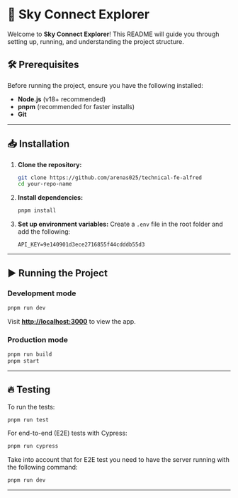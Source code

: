 # 🚀 Sky Connect Explorer

Welcome to **Sky Connect Explorer**! This README will guide you through setting up, running, and understanding the project structure.

## 🛠️ Prerequisites

Before running the project, ensure you have the following installed:

- **Node.js** (v18+ recommended) 
- **pnpm** (recommended for faster installs) 
- **Git**

---

## 📥 Installation

1. **Clone the repository:**
   ```bash
   git clone https://github.com/arenas025/technical-fe-alfred
   cd your-repo-name
   ```

2. **Install dependencies:**
   ```bash
   pnpm install
   ```

3. **Set up environment variables:**
   Create a `.env` file in the root folder and add the following:
   ```env
   API_KEY=9e140901d3ece2716855f44cdddb55d3
   ```

---

## ▶️ Running the Project

### Development mode
```bash
pnpm run dev
```
Visit **[http://localhost:3000](http://localhost:3000)** to view the app.

### Production mode
```bash
pnpm run build
pnpm start
```

---

## 🔥 Testing

To run the tests:
```bash
pnpm run test
```

For end-to-end (E2E) tests with Cypress:
```bash
pnpm run cypress
```
Take into account that for E2E test you need to have the server running with the following command:
```bash
pnpm run dev
```

---
